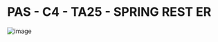 # PAS - C4 - TA25 - SPRING REST ER
![image](https://user-images.githubusercontent.com/62121921/232440325-02143c78-099d-40ed-8118-49d2d4b0af0f.png)
